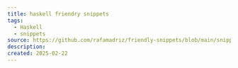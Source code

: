 ```yaml
---
title: haskell friendry snippets
tags:
  - Haskell
  - snippets
source: https://github.com/rafamadriz/friendly-snippets/blob/main/snippets/haskell.json
description: 
created: 2025-02-22
---
```

